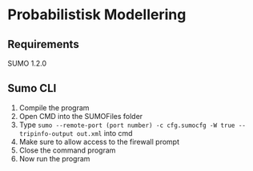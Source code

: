 # Probabilistisk Modellering

## Requirements
SUMO 1.2.0

## Sumo CLI
1. Compile the program
2. Open CMD into the SUMOFiles folder
3. Type `sumo --remote-port (port number) -c cfg.sumocfg -W true --tripinfo-output out.xml` into cmd
4. Make sure to allow access to the firewall prompt
5. Close the command program
6. Now run the program
